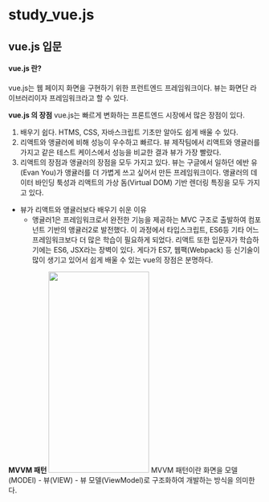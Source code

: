 # study_vue.js
## vue.js 입문
#### vue.js 란?
vue.js는 웹 페이지 화면을 구현하기 위한 프런트엔드 프레임워크이다.
뷰는 화면단 라이브러리이자 프레임워크라고 할 수 있다.

**vue.js 의 장점**
vue.js는 빠르게 변화하는 프론트엔드 시장에서 많은 장점이 있다.
1. 배우기 쉽다. HTMS, CSS, 자바스크립트 기초만 알아도 쉽게 배울 수 있다.
2. 리액트와 앵귤러에 비해 성능이 우수하고 빠르다. 뷰 제작팀에서 리액트와 앵귤러를 가지고 같은 테스트 케이스에서 성능을 비교한 결과 뷰가 가장 빨랐다.
3. 리액트의 장점과 앵귤러의 장점을 모두 가지고 있다. 뷰는 구글에서 일하던 에반 유(Evan You)가 앵귤러를 더 가볍게 쓰고 싶어서 만든 프레임워크이다. 앵귤러의 데이터 바인딩 툭성과 리액트의 가상 돔(Virtual DOM) 기반 렌더링 특징을 모두 가지고 있다.
 - 뷰가 리액트와 앵귤러보다 배우기 쉬운 이유
   - 앵귤러1은 프레임워크로서 완전한 기능을 제공하는 MVC 구조로 출발하여 컴포넌트 기반의 앵귤러2로 발전했다. 이 과정에서 타입스크립트, ES6등 기타 어느 프레임워크보다 더 많은 학습이 필요하게 되었다. 리액트 또한 입문자가 학습하기에는 ES6, JSX라는 장벽이 있다. 게다가 ES7, 웹팩(Webpack) 등 신기술이 많이 생기고 있어서 쉽게 배울 수 있는 vue의 장점은 분명하다.

**MVVM 패턴**
<img src="https://blog.kakaocdn.net/dn/7IE8f/btqBRvw9sFF/AGLRdsOLuvNZ9okmGOlkx1/img.png" width="200" height="400"/>
MVVM 패턴이란 화면을 모델(MODEl) - 뷰(VIEW) - 뷰 모델(ViewModel)로 구조화하여 개발하는 방식을 의미한다.


